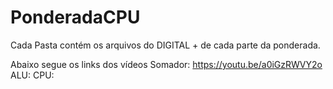 # PonderadaCPU

Cada Pasta contém os arquivos do DIGITAL + de cada parte da ponderada.

Abaixo segue os links dos vídeos
Somador: https://youtu.be/a0iGzRWVY2o
ALU:
CPU:
